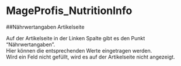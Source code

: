 # MageProfis_NutritionInfo

##Nährwertangaben Artikelseite
<p>Auf der Artikelseite in der Linken Spalte gibt es den Punkt “Nährwertangaben”.<br />
Hier können die entsprechenden Werte eingetragen werden.<br />
Wird ein Feld nicht gefüllt, wird es auf der Artikelseite nicht angezeigt.</p>
